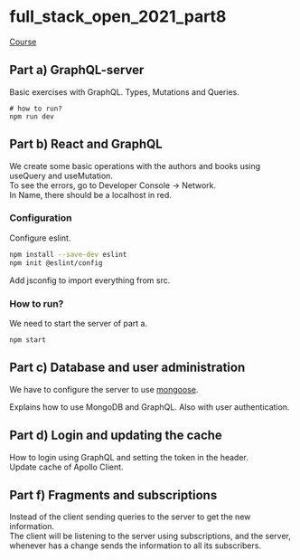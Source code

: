 # full_stack_open_2021_part8

[Course](https://fullstackopen.com/en/part8)
 
## Part a) GraphQL-server

Basic exercises with GraphQL. Types, Mutations and Queries.

```
# how to run?
npm run dev
```

## Part b) React and GraphQL

We create some basic operations with the authors and books using useQuery and useMutation.<br>
To see the errors, go to Developer Console -> Network.<br>
In Name, there should be a localhost in red.

### Configuration

Configure eslint.
```bash
npm install --save-dev eslint
npm init @eslint/config
```

Add jsconfig to import everything from src.

### How to run?

We need to start the server of part a.

```
npm start
```

## Part c) Database and user administration

We have to configure the server to use [mongoose](https://github.com/dajimenezriv/full_stack_open_2021_part4).

Explains how to use MongoDB and GraphQL. Also with user authentication.

## Part d) Login and updating the cache

How to login using GraphQL and setting the token in the header.<br>
Update cache of Apollo Client.<br>

## Part f) Fragments and subscriptions

Instead of the client sending queries to the server to get the new information.<br>
The client will be listening to the server using subscriptions, and the server, whenever has a change sends the information to all its subscribers.<br>
